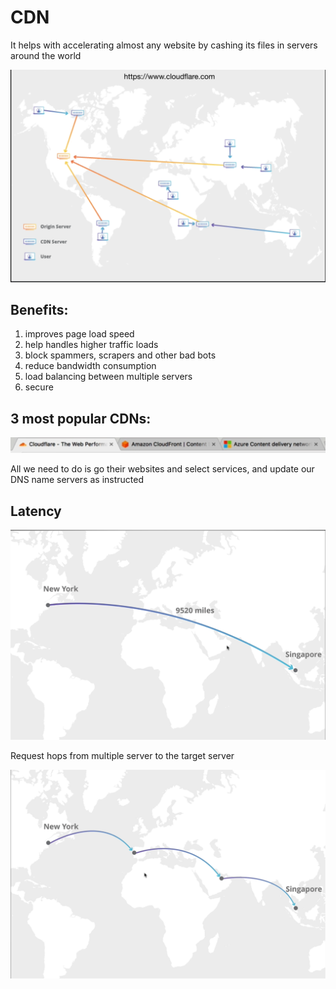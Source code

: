 # CDN

It helps with accelerating almost any website by cashing its files in servers around the world

<img src="CDN.assets/Screen Shot 2021-09-30 at 8.26.27 PM.png" alt="Screen Shot 2021-09-30 at 8.26.27 PM" style="zoom:50%;" />

## Benefits:

1. improves page load speed
2. help handles higher traffic loads
3. block spammers, scrapers and other bad bots
4. reduce bandwidth consumption
5. load balancing between multiple servers
6. secure

## 3 most popular CDNs:

<img src="CDN.assets/Screen Shot 2021-09-30 at 8.32.26 PM.png" alt="Screen Shot 2021-09-30 at 8.32.26 PM" style="zoom:50%;" />

All we need to do is go their websites and select services, and update our DNS name servers as instructed

## Latency

<img src="CDN.assets/Screen Shot 2021-09-30 at 8.33.18 PM.png" alt="Screen Shot 2021-09-30 at 8.33.18 PM" style="zoom:50%;" />

Request hops from multiple server to the target server

<img src="CDN.assets/Screen Shot 2021-09-30 at 8.33.49 PM.png" alt="Screen Shot 2021-09-30 at 8.33.49 PM" style="zoom:50%;" />